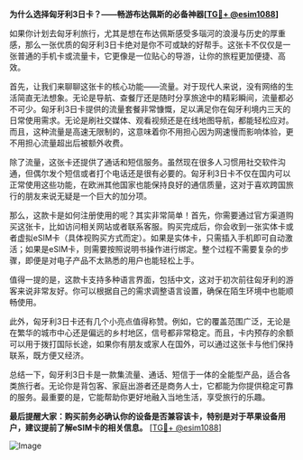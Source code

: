 **为什么选择匈牙利3日卡？——畅游布达佩斯的必备神器[[TG💪+ @esim1088](https://t.me/s/esim1088)]**

如果你计划去匈牙利旅行，尤其是想在布达佩斯感受多瑙河的浪漫与历史的厚重感，那么一张优质的匈牙利3日卡绝对是你不可或缺的好帮手。这张卡不仅仅是一张普通的手机卡或流量卡，它更像是一位贴心的导游，让你的旅程更加便捷、高效。

首先，让我们来聊聊这张卡的核心功能——流量。对于现代人来说，没有网络的生活简直无法想象。无论是导航、查餐厅还是随时分享旅途中的精彩瞬间，流量都必不可少。匈牙利3日卡提供的流量套餐非常慷慨，足以满足你在匈牙利境内三天的日常使用需求。无论是刷社交媒体、观看视频还是在线地图导航，都能轻松应对。而且，这种流量是高速无限制的，这意味着你不用担心因为网速慢而影响体验，更不用担心流量超出后被额外收费。

除了流量，这张卡还提供了通话和短信服务。虽然现在很多人习惯用社交软件沟通，但偶尔发个短信或者打个电话还是很有必要的。匈牙利3日卡不仅在国内可以正常使用这些功能，在欧洲其他国家也能保持良好的通信质量，这对于喜欢跨国旅行的朋友来说无疑是一个巨大的加分项。

那么，这款卡是如何注册使用的呢？其实非常简单！首先，你需要通过官方渠道购买这张卡，比如访问相关网站或者联系客服。购买完成后，你会收到一张实体卡或者虚拟eSIM卡（具体视购买方式而定）。如果是实体卡，只需插入手机即可自动激活；如果是eSIM卡，则需要按照说明书操作进行绑定。整个过程不需要复杂的步骤，即便是对电子产品不太熟悉的用户也能轻松上手。

值得一提的是，这款卡支持多种语言界面，包括中文，这对于初次前往匈牙利的游客来说非常友好。你可以根据自己的需求调整语言设置，确保在陌生环境中也能顺畅使用。

此外，匈牙利3日卡还有几个小亮点值得称赞。例如，它的覆盖范围广泛，无论是在繁华的城市中心还是偏远的乡村地区，信号都非常稳定。而且，卡内预存的余额可以用于拨打国际长途，如果你有朋友或家人在国外，可以通过这张卡与他们保持联系，既方便又经济。

总结一下，匈牙利3日卡是一款集流量、通话、短信于一体的全能型产品，适合各类旅行者。无论你是背包客、家庭出游者还是商务人士，它都能为你提供稳定可靠的服务。最重要的是，它能帮助你更好地融入当地生活，享受旅行的乐趣。

**最后提醒大家：购买前务必确认你的设备是否兼容该卡，特别是对于苹果设备用户，建议提前了解eSIM卡的相关信息。** [[TG💪+ @esim1088](https://t.me/s/esim1088)]  

![Image](https://i.postimg.cc/4NQfJmqS/Snipaste-2025-05-13-00-14-12.png)